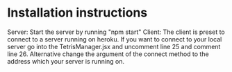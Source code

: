 # Installation instructions
Server: Start the server by running "npm start"
Client: The client is preset to connect to a server running on heroku.
        If you want to connect to your local server go into the TetrisManager.jsx
        and uncomment line 25 and comment line 26. Alternative change the argument
        of the connect method to the address which your server is running on.